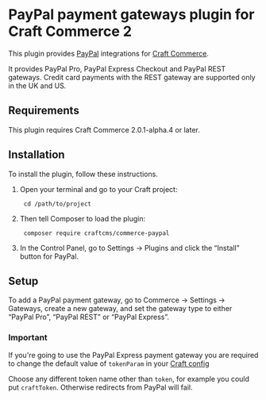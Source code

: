 PayPal payment gateways plugin for Craft Commerce 2
=======================

This plugin provides [PayPal](https://www.paypal.com/) integrations for [Craft Commerce](https://craftcommerce.com/).

It provides PayPal Pro, PayPal Express Checkout and PayPal REST gateways. Credit card payments with the REST gateway are supported only in the UK and US.

## Requirements

This plugin requires Craft Commerce 2.0.1-alpha.4 or later.


## Installation

To install the plugin, follow these instructions.

1. Open your terminal and go to your Craft project:

        cd /path/to/project

2. Then tell Composer to load the plugin:

        composer require craftcms/commerce-paypal

3. In the Control Panel, go to Settings → Plugins and click the “Install” button for PayPal.

## Setup

To add a PayPal payment gateway, go to Commerce → Settings → Gateways, create a new gateway, and set the gateway type to either “PayPal Pro”, “PayPal REST” or “PayPal Express”.

### Important
If you're going to use the PayPal Express payment gateway you are required to change the default value of ```tokenParam``` in your
[Craft config](https://docs.craftcms.com/api/v3/craft-config-generalconfig.html#$tokenParam-detail)

Choose any different token name other than ```token```, for example you could put ```craftToken```. Otherwise redirects from PayPal will fail.
